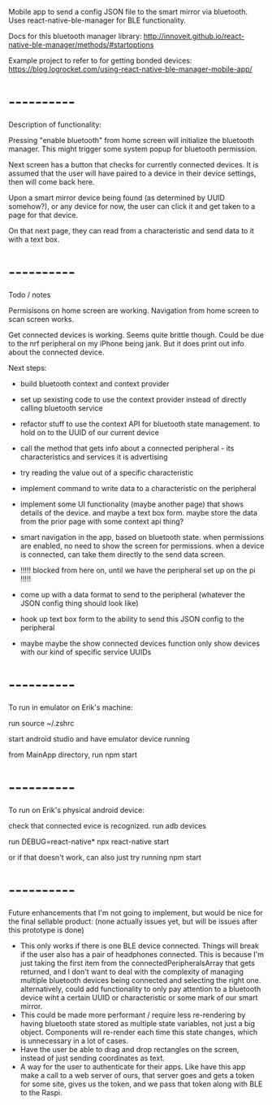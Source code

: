 Mobile app to send a config JSON file to the smart mirror via bluetooth.
Uses react-native-ble-manager for BLE functionality.

Docs for this bluetooth manager library:
http://innoveit.github.io/react-native-ble-manager/methods/#startoptions

Example project to refer to for getting bonded devices:
https://blog.logrocket.com/using-react-native-ble-manager-mobile-app/

# ----------

Description of functionality:

Pressing "enable bluetooth" from home screen will initialize the bluetooth manager. This might trigger some system popup for bluetooth permission.

Next screen has a button that checks for currently connected devices. It is assumed that the user will have paired to a device in their device settings, then will come back here.

Upon a smart mirror device being found (as determined by UUID somehow?), or any device for now, the user can click it and get taken to a page for that device.

On that next page, they can read from a characteristic and send data to it with a text box.

# ----------

Todo / notes

Permisisons on home screen are working. Navigation from home screen to scan screen works.

Get connected devices is working. Seems quite brittle though. Could be due to the nrf peripheral on my iPhone being jank. But it does print out info about the connected device.

Next steps:
- build bluetooth context and context provider
- set up sexisting code to use the context provider instead of directly calling bluetooth service


- refactor stuff to use the context API for bluetooth state management. to hold on to the UUID of our current device
- call the method that gets info about a connected peripheral - its characteristics and services it is advertising
- try reading the value out of a specific characteristic
- implement command to write data to a characteristic on the peripheral
- implement some UI functionality (maybe another page) that shows details of the device. and maybe a text box form. maybe store the data from the prior page with some context api thing?
- smart navigation in the app, based on bluetooth state. when permissions are enabled, no need to show the screen for permissions. when a device is connected, can take them directly to the send data screen.

- !!!!! blocked from here on, until we have the peripheral set up on the pi !!!!!

- come up with a data format to send to the peripheral (whatever the JSON config thing should look like)
- hook up text box form to the ability to send this JSON config to the peripheral
- maybe maybe the show connected devices function only show devices with our kind of specific service UUIDs

# ----------

To run in emulator on Erik's machine:

run
   source ~/.zshrc

start android studio and have emulator device running

from MainApp directory, run
   npm start

# ----------

To run on Erik's physical android device:

check that connected evice is recognized. run
   adb devices

run
   DEBUG=react-native* npx react-native start

or if that doesn't work, can also just try running
   npm start

# ----------

Future enhancements that I'm not going to implement, but would be nice for the final sellable product: (none actually issues yet, but will be issues after this prototype is done)
- This only works if there is one BLE device connected. Things will break if the user also has a pair of headphones connected. This is because I'm just taking the first item from the connectedPeripheralsArray that gets returned, and I don't want to deal with the complexity of managing multiple bluetooth devices being connected and selecting the right one. alternatively, could add functionality to only pay attention to a bluetooth device wiht a certain UUID or characteristic or some mark of our smart mirror.
- This could be made more performant / require less re-rendering by having bluetooth state stored as multiple state variables, not just a big object. Components will re-render each time this state changes, which is unnecessary in a lot of cases.
- Have the user be able to drag and drop rectangles on the screen, instead of just sending coordinates as text.
- A way for the user to authenticate for their apps. Like have this app make a call to a web server of ours, that server goes and gets a token for some site, gives us the token, and we pass that token along with BLE to the Raspi.
